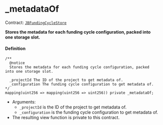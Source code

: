 # _metadataOf

Contract: [`JBFundingCycleStore`](/v4/deprecated/v3/api/contracts/jbfundingcyclestore/README.md)​‌

**Stores the metadata for each funding cycle configuration, packed into one storage slot.**

#### Definition

```
/**
  @notice
  Stores the metadata for each funding cycle configuration, packed into one storage slot.

  _projectId The ID of the project to get metadata of.
  _configuration The funding cycle configuration to get metadata of.
*/
mapping(uint256 => mapping(uint256 => uint256)) private _metadataOf;
```

* Arguments:
  * `_projectId` is the ID of the project to get metadata of.
  * `_configuration` is the funding cycle configuration to get metadata of.
* The resulting view function is private to this contract.
